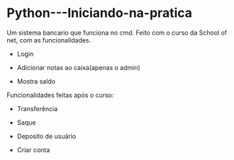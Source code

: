 ﻿# Python---Iniciando-na-pratica
Um sistema bancario que funciona no cmd.
Feito com o curso da School of net, com as funcionalidades.
  
 - Login
  
 - Adicionar notas ao caixa(apenas o admin)
  
 - Mostra saldo
  
 Funcionalidades feitas após o curso:
 
 - Transferência
  
 - Saque
  
 - Deposito de usuário
  
 - Criar conta
